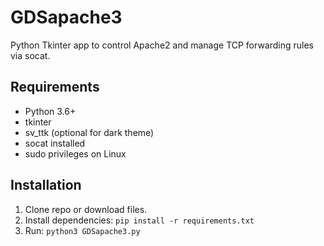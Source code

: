 # GDSapache3

Python Tkinter app to control Apache2 and manage TCP forwarding rules via socat.

## Requirements

- Python 3.6+
- tkinter
- sv_ttk (optional for dark theme)
- socat installed
- sudo privileges on Linux

## Installation

1. Clone repo or download files.
2. Install dependencies: `pip install -r requirements.txt`
3. Run: `python3 GDSapache3.py`
